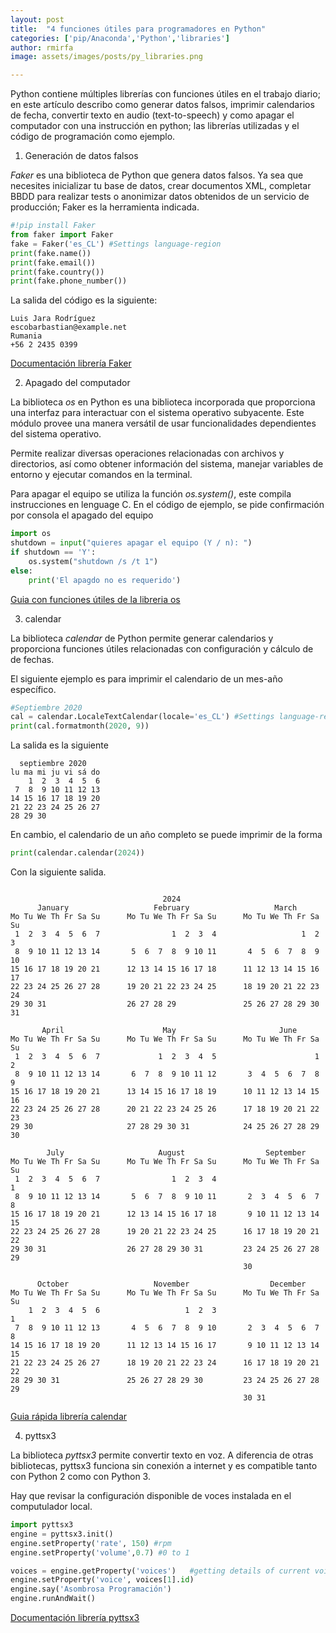 ```yaml
---
layout: post
title:  "4 funciones útiles para programadores en Python"
categories: ['pip/Anaconda','Python','libraries']
author: rmirfa
image: assets/images/posts/py_libraries.png

---
```


Python contiene múltiples librerías con funciones útiles en el trabajo diario; en este artículo describo como generar datos falsos, imprimir calendarios de fecha, convertir texto en audio (text-to-speech) y como apagar el computador con una instrucción en python; las librerías utilizadas y el código de programación como ejemplo. 


1. Generación de datos falsos

*Faker* es una biblioteca de Python que genera datos falsos. Ya sea que necesites inicializar tu base de datos, crear documentos XML, completar BBDD para realizar tests o anonimizar datos obtenidos de un servicio de producción; Faker es la herramienta indicada.

```python
#!pip install Faker
from faker import Faker 
fake = Faker('es_CL') #Settings language-region
print(fake.name())
print(fake.email())
print(fake.country())
print(fake.phone_number()) 
```

La salida del código es la siguiente:

```
Luis Jara Rodríguez
escobarbastian@example.net
Rumania
+56 2 2435 0399
```
[Documentación librería Faker](https://faker.readthedocs.io/en/master/)


2. Apagado del computador

La biblioteca *os* en Python es una biblioteca incorporada que proporciona una interfaz para interactuar con el sistema operativo subyacente. Este módulo provee una manera versátil de usar funcionalidades dependientes del sistema operativo.

Permite realizar diversas operaciones relacionadas con archivos y directorios, así como obtener información del sistema, manejar variables de entorno y ejecutar comandos en la terminal.

Para apagar el equipo se utiliza la función *os.system()*, este compila instrucciones en lenguage C. En el código de ejemplo, se pide confirmación por consola el apagado del equipo

```python
import os
shutdown = input("quieres apagar el equipo (Y / n): ")
if shutdown == 'Y':
    os.system("shutdown /s /t 1")
else:
    print('El apagdo no es requerido') 
```

[Guia con funciones útiles de la libreria os](https://pythonmania.org/how-to-use-os-module-in-python/)


3. calendar

La biblioteca *calendar* de Python permite generar calendarios y proporciona funciones útiles relacionadas con configuración y cálculo de de fechas.

El siguiente ejemplo es para imprimir el calendario de un mes-año específico.


```python
#Septiembre 2020
cal = calendar.LocaleTextCalendar(locale='es_CL') #Settings language-region
print(cal.formatmonth(2020, 9))
```
La salida es la siguiente

```
  septiembre 2020
lu ma mi ju vi sá do
    1  2  3  4  5  6
 7  8  9 10 11 12 13
14 15 16 17 18 19 20
21 22 23 24 25 26 27
28 29 30
```

En cambio, el calendario de un año completo se puede imprimir de la forma

```python
print(calendar.calendar(2024))

```

Con la siguiente salida.

```

                                  2024
      January                   February                   March
Mo Tu We Th Fr Sa Su      Mo Tu We Th Fr Sa Su      Mo Tu We Th Fr Sa Su
 1  2  3  4  5  6  7                1  2  3  4                   1  2  3
 8  9 10 11 12 13 14       5  6  7  8  9 10 11       4  5  6  7  8  9 10
15 16 17 18 19 20 21      12 13 14 15 16 17 18      11 12 13 14 15 16 17
22 23 24 25 26 27 28      19 20 21 22 23 24 25      18 19 20 21 22 23 24
29 30 31                  26 27 28 29               25 26 27 28 29 30 31

       April                      May                       June
Mo Tu We Th Fr Sa Su      Mo Tu We Th Fr Sa Su      Mo Tu We Th Fr Sa Su
 1  2  3  4  5  6  7             1  2  3  4  5                      1  2
 8  9 10 11 12 13 14       6  7  8  9 10 11 12       3  4  5  6  7  8  9
15 16 17 18 19 20 21      13 14 15 16 17 18 19      10 11 12 13 14 15 16
22 23 24 25 26 27 28      20 21 22 23 24 25 26      17 18 19 20 21 22 23
29 30                     27 28 29 30 31            24 25 26 27 28 29 30

        July                     August                  September
Mo Tu We Th Fr Sa Su      Mo Tu We Th Fr Sa Su      Mo Tu We Th Fr Sa Su
 1  2  3  4  5  6  7                1  2  3  4                         1
 8  9 10 11 12 13 14       5  6  7  8  9 10 11       2  3  4  5  6  7  8
15 16 17 18 19 20 21      12 13 14 15 16 17 18       9 10 11 12 13 14 15
22 23 24 25 26 27 28      19 20 21 22 23 24 25      16 17 18 19 20 21 22
29 30 31                  26 27 28 29 30 31         23 24 25 26 27 28 29
                                                    30

      October                   November                  December
Mo Tu We Th Fr Sa Su      Mo Tu We Th Fr Sa Su      Mo Tu We Th Fr Sa Su
    1  2  3  4  5  6                   1  2  3                         1
 7  8  9 10 11 12 13       4  5  6  7  8  9 10       2  3  4  5  6  7  8
14 15 16 17 18 19 20      11 12 13 14 15 16 17       9 10 11 12 13 14 15
21 22 23 24 25 26 27      18 19 20 21 22 23 24      16 17 18 19 20 21 22
28 29 30 31               25 26 27 28 29 30         23 24 25 26 27 28 29
                                                    30 31
```


[Guia rápida librería calendar](https://runebook.dev/en/docs/python/library/calendar)


4. pyttsx3

La biblioteca *pyttsx3* permite convertir texto en voz. A diferencia de otras bibliotecas, pyttsx3 funciona sin conexión a internet y es compatible tanto con Python 2 como con Python 3.

Hay que revisar la configuración disponible de voces instalada en el computulador local.


```python
import pyttsx3
engine = pyttsx3.init()
engine.setProperty('rate', 150) #rpm
engine.setProperty('volume',0.7) #0 to 1

voices = engine.getProperty('voices')   #getting details of current voice
engine.setProperty('voice', voices[1].id) 
engine.say('Asombrosa Programación')
engine.runAndWait() 
```

[Documentación librería pyttsx3](https://pypi.org/project/pyttsx3/)